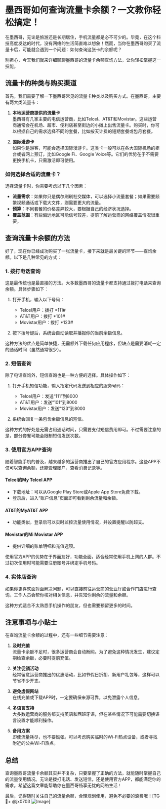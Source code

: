 # 墨西哥如何查询流量卡余额？一文教你轻松搞定！

在墨西哥，无论是旅游还是长期居住，手机流量都是必不可少的。毕竟，在这个科技高度发达的时代，没有网络的生活简直难以想象！然而，当你在墨西哥购买了流量卡后，可能就会遇到一个问题：如何查询这张卡的余额呢？

别担心，今天我们就来详细聊聊墨西哥的流量卡余额查询方法，让你轻松掌握这一技能。

## 流量卡的种类与购买渠道

首先，我们需要了解一下墨西哥常见的流量卡种类以及购买方式。在墨西哥，主要有两大类流量卡：

1. **本地运营商提供的流量卡**  
   墨西哥有几家主要的电信运营商，比如Telcel、AT&T和Movistar。这些运营商通常会在机场、超市、便利店甚至街边的小摊上出售流量卡。购买时，你可以根据自己的需求选择不同的套餐，比如按天计费的短期套餐或包月套餐。

2. **国际漫游卡**  
   如果你是游客，可能会选择国际漫游卡。这类卡一般可以在各大国际机场的柜台或者网上预订，比如Google Fi、Google Voice等。它们的优势在于不需要更换手机卡，只需激活即可使用。

### 如何选择合适的流量卡？
选择流量卡时，你需要考虑以下几个因素：
- **流量需求**：如果你只是偶尔刷刷社交媒体，可以选择小流量套餐；如果需要频繁视频通话或下载大文件，则需要更大的流量。
- **预算**：不同套餐的价格差异较大，要根据自己的经济状况选择。
- **覆盖范围**：有些偏远地区可能信号较差，提前了解运营商的网络覆盖情况很重要。

## 查询流量卡余额的方法

好了，现在你已经成功购买了一张流量卡，接下来就是最关键的环节——查询余额。以下是几种常见的方式：

### 1. 拨打电话查询
这是最传统也是最直接的方法。大多数墨西哥的流量卡都支持通过拨打电话来查询余额。具体步骤如下：

1. 打开手机，输入以下号码：
   - Telcel用户：拨打 *111#
   - AT&T用户：拨打 *101#
   - Movistar用户：拨打 *123#

2. 按下拨号键后，系统会自动读取并播报你的当前余额信息。

这种方法的优点是简单快捷，无需额外下载任何应用程序，但缺点是需要消耗一定的通话时间（虽然通常很少）。

### 2. 短信查询
除了电话查询外，短信查询也是一种方便的选择。具体操作如下：

1. 打开手机短信功能，输入指定代码发送到相应的服务号码：
   - Telcel用户：发送“111”到8000
   - AT&T用户：发送“101”到8000
   - Movistar用户：发送“123”到8000

2. 系统会回复一条包含余额信息的短信。

这种方式的好处是无需占用通话时间，只需要支付短信费用即可。不过需要注意的是，部分套餐可能会限制短信发送次数。

### 3. 使用官方APP查询
随着智能手机的普及，越来越多的运营商推出了自己的官方应用程序。这些APP不仅可以查询余额，还能管理账户、查看消费记录等。

#### Telcel的My Telcel APP
- 下载地址：可以从Google Play Store或Apple App Store免费下载。
- 登录后，进入“账户信息”页面即可看到剩余流量和余额。

#### AT&T的MyAT&T APP
- 功能类似，登录后可以实时监控流量使用情况，并设置提醒以防超支。

#### Movistar的Mi Movistar APP
- 提供详细的账单明细和充值选项。

使用官方APP的优势在于界面友好，功能全面，适合经常使用手机上网的人群。不过初次使用时可能需要注册账号并绑定手机号码。

### 4. 实体店查询
如果你更喜欢面对面解决问题，可以直接前往运营商的营业厅或合作门店进行查询。工作人员会帮你核对相关信息，并告知你剩余的流量和余额。

这种方式适合不太熟悉手机操作的朋友，但也需要预留更多的时间。

## 注意事项与小贴士

在查询流量卡余额的过程中，还有一些细节需要注意：

1. **及时充值**  
   流量卡余额不足时，很多运营商会自动断网。为了避免这种情况发生，建议定期检查余额，必要时提前充值。

2. **关注促销活动**  
   经常留意运营商推出的优惠活动，比如节假日折扣、新用户礼包等，这样可以节省不少开支。

3. **避免虚假网站**  
   在线充值或下载APP时，一定要确保来源可靠，以免泄露个人信息。

4. **多语言支持**  
   大多数运营商的服务都支持英语和西班牙语，但在某些情况下可能需要切换语言设置才能顺利操作。

5. **备用方案**  
   即使流量耗尽，也不要慌张。可以考虑购买临时的Wi-Fi热点设备，或者寻找附近的公共Wi-Fi热点。

## 总结

查询墨西哥流量卡余额其实并不复杂，只要掌握了正确的方法，就能随时掌握自己的流量使用情况。无论是拨打电话、发送短信，还是使用官方APP，都能满足你的需求。希望这篇文章能帮助你在墨西哥畅享无忧的网络生活！

最后，记得随时关注自己的流量余额，合理规划使用，避免不必要的浪费哦！[TG💪+ @jx0703 ![Image](https://github.com/user-attachments/assets/dbca1d08-cadb-493c-b0ec-ad6f7a83f270)]